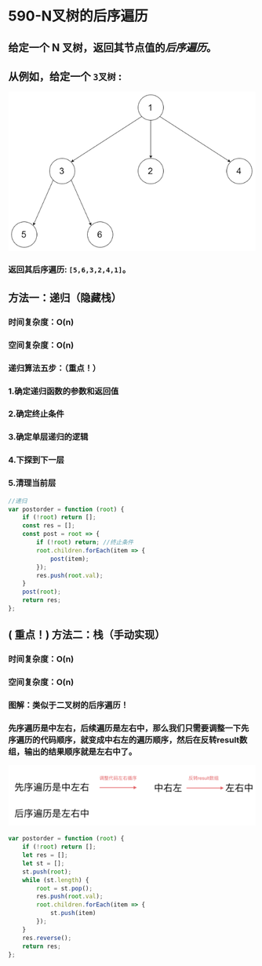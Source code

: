 # 590-N叉树的后序遍历

## 给定一个 N 叉树，返回其节点值的*后序遍历*。

## 从例如，给定一个 `3叉树` :

<img src='./题目.png' />

### 返回其后序遍历: `[5,6,3,2,4,1]`。



## 方法一：递归（隐藏栈）

### 时间复杂度：O(n)

### 空间复杂度：O(n)

### 递归算法五步：（重点！）

### 1.确定递归函数的参数和返回值

### 2.确定终止条件

### 3.确定单层递归的逻辑

### 4.下探到下一层

### 5.清理当前层

```javascript
//递归
var postorder = function (root) {
    if (!root) return [];
    const res = [];
    const post = root => {
        if (!root) return; //终止条件
        root.children.forEach(item => {
            post(item);
        });
        res.push(root.val);
    }
    post(root);
    return res;
};
```



## ( 重点！) 方法二：栈（手动实现）

### 时间复杂度：O(n)

### 空间复杂度：O(n)

### 图解：类似于二叉树的后序遍历！

### 先序遍历是中左右，后续遍历是左右中，那么我们只需要调整一下先序遍历的代码顺序，就变成中右左的遍历顺序，然后在反转result数组，输出的结果顺序就是左右中了。

<img src='./图解.png' />

```javascript
var postorder = function (root) {
    if (!root) return [];
    let res = [];
    let st = [];
    st.push(root);
    while (st.length) {
        root = st.pop();
        res.push(root.val);
        root.children.forEach(item => {
            st.push(item)
        });
    }
    res.reverse();
    return res;
};
```

